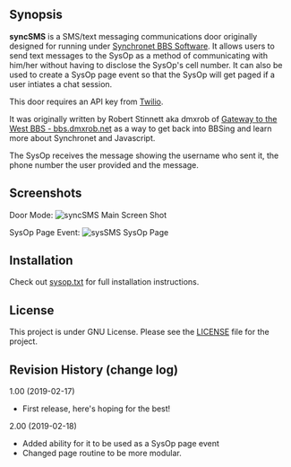 ## Synopsis

**syncSMS** is a SMS/text messaging communications door originally designed for running under [Synchronet BBS Software](http://www.synchro.net).  It allows users to 
send text messages to the SysOp as a method of communicating with him/her without having to disclose the SysOp's cell number. It can also be used to create a SysOp page event so that the SysOp will get paged if a user intiates a chat session. 

This door requires an API key from [Twilio](https://twilio.com). 

It was originally written by Robert Stinnett aka dmxrob of [Gateway to the West BBS - bbs.dmxrob.net](telnet://bbs.dmxrob.net) as a way to get back into BBSing and learn more about Synchronet and Javascript.

The SysOp receives the message showing the username who sent it, the phone number the user provided and the message.


## Screenshots 

Door Mode:
![syncSMS Main Screen Shot](http://blog.dmxrob.net/wp-content/uploads/2019/02/syncSMS-2.0.png)

SysOp Page Event:
![sysSMS SysOp Page](http://blog.dmxrob.net/wp-content/uploads/2019/02/syncSMS-Sysop-Page-2.0.png)

## Installation

Check out [sysop.txt](https://github.com/robertstinnett/syncSMS/blob/master/sysop.txt) for full installation instructions.

## License

This project is under GNU License.
Please see the [LICENSE](https://github.com/robertstinnett/syncSMS/blob/master/LICENSE) file for the project.

## Revision History (change log)

1.00 (2019-02-17)
* First  release, here's hoping for the best!

2.00 (2019-02-18)
* Added ability for it to be used as a SysOp page event
* Changed page routine to be more modular.


